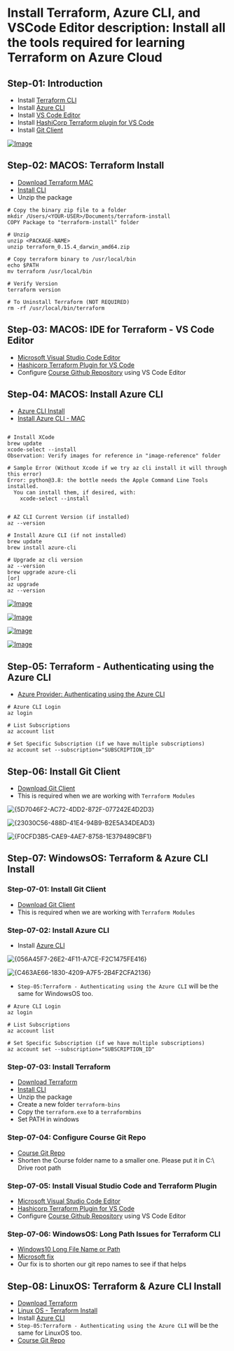 # Install Terraform, Azure CLI, and VSCode Editor description: Install all the tools required for learning Terraform on Azure Cloud

## Step-01: Introduction

- Install [Terraform CLI](https://www.terraform.io/downloads.html)
- Install [Azure CLI](https://docs.microsoft.com/en-us/cli/azure/install-azure-cli)
- Install [VS Code Editor](https://code.visualstudio.com/download)
- Install [HashiCorp Terraform plugin for VS Code](https://marketplace.visualstudio.com/items?itemName=HashiCorp.terraform)
- Install [Git Client](https://git-scm.com/downloads)

[![Image](https://stacksimplify.com/course-images/azure-terraform-install-1.png "HashiCorp Certified: Terraform Associate on Azure")](https://stacksimplify.com/course-images/azure-terraform-install-1.png)

## Step-02: MACOS: Terraform Install

- [Download Terraform MAC](https://www.terraform.io/downloads.html)
- [Install CLI](https://learn.hashicorp.com/tutorials/terraform/install-cli)
- Unzip the package
```t
# Copy the binary zip file to a folder
mkdir /Users/<YOUR-USER>/Documents/terraform-install
COPY Package to "terraform-install" folder

# Unzip
unzip <PACKAGE-NAME>
unzip terraform_0.15.4_darwin_amd64.zip

# Copy terraform binary to /usr/local/bin
echo $PATH
mv terraform /usr/local/bin

# Verify Version
terraform version

# To Uninstall Terraform (NOT REQUIRED)
rm -rf /usr/local/bin/terraform
``` 

## Step-03: MACOS: IDE for Terraform - VS Code Editor

- [Microsoft Visual Studio Code Editor](https://code.visualstudio.com/download)
- [Hashicorp Terraform Plugin for VS Code](https://marketplace.visualstudio.com/items?itemName=HashiCorp.terraform)
- Configure [Course Github Repository](https://github.com/stacksimplify/hashicorp-certified-terraform-associate-on-azure) using VS Code Editor


## Step-04: MACOS: Install Azure CLI

- [Azure CLI Install](https://docs.microsoft.com/en-us/cli/azure/install-azure-cli)
- [Install Azure CLI - MAC](https://docs.microsoft.com/en-us/cli/azure/install-azure-cli-macos)
```t

# Install XCode
brew update 
xcode-select --install
Observation: Verify images for reference in "image-reference" folder

# Sample Error (Without Xcode if we try az cli install it will through this error)
Error: python@3.8: the bottle needs the Apple Command Line Tools installed.
  You can install them, if desired, with:
    xcode-select --install


# AZ CLI Current Version (if installed)
az --version

# Install Azure CLI (if not installed)
brew update 
brew install azure-cli

# Upgrade az cli version
az --version
brew upgrade azure-cli 
[or]
az upgrade
az --version
```

[![Image](https://stacksimplify.com/course-images/xcode-install-1.png "HashiCorp Certified: Terraform Associate on Azure")](https://stacksimplify.com/course-images/xcode-install-1.png)

[![Image](https://stacksimplify.com/course-images/xcode-install-2.png "HashiCorp Certified: Terraform Associate on Azure")](https://stacksimplify.com/course-images/xcode-install-2.png)

[![Image](https://stacksimplify.com/course-images/xcode-install-3.png "HashiCorp Certified: Terraform Associate on Azure")](https://stacksimplify.com/course-images/xcode-install-3.png)

[![Image](https://stacksimplify.com/course-images/xcode-install-4.png "HashiCorp Certified: Terraform Associate on Azure")](https://stacksimplify.com/course-images/xcode-install-4.png)


## Step-05: Terraform - Authenticating using the Azure CLI

- [Azure Provider: Authenticating using the Azure CLI](https://registry.terraform.io/providers/hashicorp/azurerm/latest/docs/guides/azure_cli)
```t
# Azure CLI Login
az login

# List Subscriptions
az account list

# Set Specific Subscription (if we have multiple subscriptions)
az account set --subscription="SUBSCRIPTION_ID"
```

## Step-06: Install Git Client

- [Download Git Client](https://git-scm.com/downloads)
- This is required when we are working with `Terraform Modules`

![{5D7046F2-AC72-4DD2-872F-077242E4D2D3}](https://github.com/user-attachments/assets/1c3c37d7-86ff-456f-aa61-f792deb89c33)

![{23030C56-488D-41E4-94B9-B2E5A34DEAD3}](https://github.com/user-attachments/assets/d0b95b05-c092-4737-b115-7883e7850232)

![{F0CFD3B5-CAE9-4AE7-8758-1E379489CBF1}](https://github.com/user-attachments/assets/06668007-d0f0-4617-9bd0-9a71248d1c62)

## Step-07: WindowsOS: Terraform & Azure CLI Install

### Step-07-01: Install Git Client

- [Download Git Client](https://git-scm.com/downloads)
- This is required when we are working with `Terraform Modules`

### Step-07-02: Install Azure CLI

- Install [Azure CLI](https://docs.microsoft.com/en-us/cli/azure/install-azure-cli-windows?tabs=azure-cli)

![{056A45F7-26E2-4F11-A7CE-F2C1475FE416}](https://github.com/user-attachments/assets/9c62450c-2456-4de5-92e0-58bcd838d00b)

![{C463AE66-1830-4209-A7F5-2B4F2CFA2136}](https://github.com/user-attachments/assets/8be50a5c-9e71-441b-b29b-ca2c38aa8f39)

- `Step-05:Terraform - Authenticating using the Azure CLI` will be the same for WindowsOS too. 
```t
# Azure CLI Login
az login

# List Subscriptions
az account list

# Set Specific Subscription (if we have multiple subscriptions)
az account set --subscription="SUBSCRIPTION_ID"
```

### Step-07-03: Install Terraform 

- [Download Terraform](https://www.terraform.io/downloads.html)
- [Install CLI](https://learn.hashicorp.com/tutorials/terraform/install-cli)
- Unzip the package
- Create a new folder `terraform-bins`
- Copy the `terraform.exe` to a `terraformbins`
- Set PATH in windows 

### Step-07-04: Configure Course Git Repo 

- [Course Git Repo](https://github.com/stacksimplify/hashicorp-certified-terraform-associate-on-azure)
- Shorten the Course folder name to a smaller one. Please put it in C:\ Drive root path

### Step-07-05: Install Visual Studio Code and Terraform Plugin

- [Microsoft Visual Studio Code Editor](https://code.visualstudio.com/download)
- [Hashicorp Terraform Plugin for VS Code](https://marketplace.visualstudio.com/items?itemName=HashiCorp.terraform)
- Configure [Course Github Repository](https://github.com/stacksimplify/hashicorp-certified-terraform-associate-on-azure) using VS Code Editor

### Step-07-06: WindowsOS: Long Path Issues for Terraform CLI

- [Windows10 Long File Name or Path](https://github.com/hashicorp/terraform/issues/21173)
- [Microsoft fix](https://answers.microsoft.com/en-us/windows/forum/all/windows-10-commands-with-long-path-name-are-not/13f0f7c7-d55c-4c6c-b19d-9dfec099dd45)
- Our fix is to shorten our git repo names to see if that helps

## Step-08: LinuxOS: Terraform & Azure CLI Install

- [Download Terraform](https://www.terraform.io/downloads.html)
- [Linux OS - Terraform Install](https://learn.hashicorp.com/tutorials/terraform/install-cli)
- Install [Azure CLI](https://docs.microsoft.com/en-us/cli/azure/install-azure-cli-linux?pivots=script)
- `Step-05:Terraform - Authenticating using the Azure CLI` will be the same for LinuxOS too. 
- [Course Git Repo](https://github.com/stacksimplify/hashicorp-certified-terraform-associate-on-azure)
